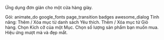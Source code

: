 Ứng dụng đơn giản cho một cửa hàng giày.

Gói:
animate_do
google_fonts
page_transition
badges
awesome_dialog
Tính năng:
Thêm / Xóa mục từ danh sách Yêu thích.
Thêm / Xóa mục từ Giỏ hàng.
Chọn Kích cỡ của một Mục.
Chọn số lượng sản phẩm bạn muốn mua.
Hiệu ứng mượt mà và đẹp mắt.
